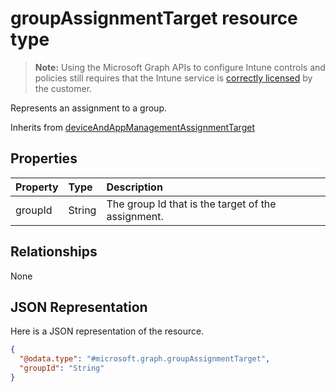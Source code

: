 # groupAssignmentTarget resource type

> **Note:** Using the Microsoft Graph APIs to configure Intune controls and policies still requires that the Intune service is [correctly licensed](https://go.microsoft.com/fwlink/?linkid=839381) by the customer.

Represents an assignment to a group.

Inherits from [deviceAndAppManagementAssignmentTarget](../resources/intune_shared_deviceandappmanagementassignmenttarget.md)

## Properties
|Property|Type|Description|
|:---|:---|:---|
|groupId|String|The group Id that is the target of the assignment.|

## Relationships
None
## JSON Representation
Here is a JSON representation of the resource.
<!--{
  "blockType": "resource",
  "@odata.type": "microsoft.graph.groupAssignmentTarget"
}-->
``` json
{
  "@odata.type": "#microsoft.graph.groupAssignmentTarget",
  "groupId": "String"
}
```








